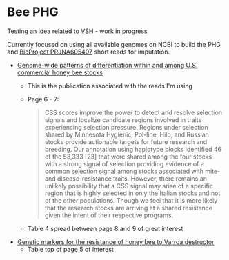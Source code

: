 # Bee PHG
Testing an idea related to [VSH](https://www.ars.usda.gov/southeast-area/baton-rouge-la/honeybeelab/docs/varroa-sensitive-hygiene-vsh/) - work in progress

Currently focused on using all available genomes on NCBI to build the PHG and [BioProject PRJNA605407](https://www.ncbi.nlm.nih.gov/bioproject/PRJNA605407) short reads for imputation.

* [Genome-wide patterns of differentiation within and among U.S. commercial honey bee stocks](https://www.ncbi.nlm.nih.gov/pmc/articles/PMC7545854/)
    * This is the publication associated with the reads I'm using
    * Page 6 - 7:
        > CSS scores improve the power to detect and resolve selection signals and localize candidate regions involved in traits experiencing selection pressure. Regions under selection shared by Minnesota Hygienic, Pol-line, Hilo, and Russian stocks provide actionable targets for future research and breeding. Our annotation using haplotype blocks identified 46 of the 58,333 [23] that were shared among the four stocks with a strong signal of selection providing evidence of a common selection signal among stocks associated with mite- and disease-resistance traits. However, there remains an unlikely possibility that a CSS signal may arise of a specific region that is highly selected in only the Italian stocks and not of the other populations. Though we feel that it is more likely that the research stocks are arriving at a shared resistance given the intent of their respective programs.

    * Table 4 spread between page 8 and 9 of great interest
* [Genetic markers for the resistance of honey bee to Varroa destructor](https://www.ncbi.nlm.nih.gov/pmc/articles/PMC8763714/)
    * Table top of page 5 of interest
